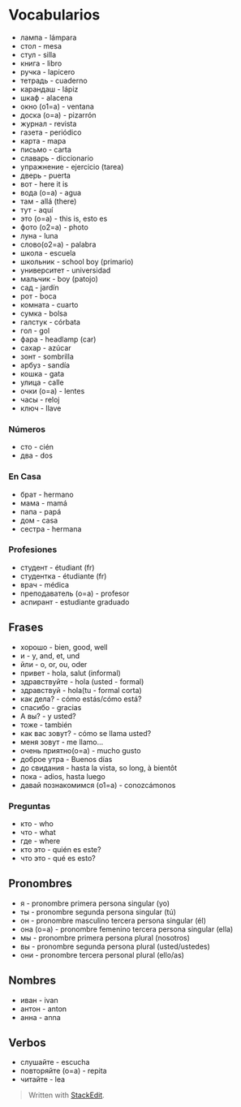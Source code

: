 # Vocabularios

- лампа - lámpara
- стол - mesa
- стул - silla
- книга - libro
- ручка - lapicero
- тетрадь - cuaderno
- карандаш - lápiz
- шкаф - alacena
- окно (o1=a) - ventana
- доска (o=a) - pizarrón
- журнал - revista
- газета - periódico
- карта - mapa
- письмо - carta
- славарь - diccionario
- упражнение - ejercicio (tarea)
- дверь - puerta
- вот - here it is
- вода (o=a) - agua
- там - allá (there)
- тут - aquí
- это (o=a) - this is, esto es
- фото (o2=a) - photo
- луна - luna
- словo(o2=a) - palabra
- школа - escuela
- школьник - school boy (primario)
- университет - universidad
- мальчик - boy (patojo)
- сад - jardín
- рот - boca
- комната - cuarto
- сумка - bolsa
- галстук - córbata
- гол - gol
- фара - headlamp (car)
- сахар - azúcar
- зонт - sombrilla
- арбуз - sandía
- кошка - gata
- улица - calle
- очки (o=a) - lentes
- часы - reloj
- ключ - llave

### Números
- сто - cién
- два - dos

### En Casa
- брат - hermano
- мама - mamá
- папа - papá
- дом - casa
- сестра - hermana

### Profesiones
- студент - étudiant (fr)
- студентка - étudiante (fr)
- врач - médica
- преподаватель (o=a) - profesor
- аспирант - estudiante graduado

## Frases
- хорошо - bien, good, well
- и - y, and, et, und
- йли - o, or, ou, oder
- привет - hola, salut (informal)
- здравствуйте  -  hola (usted - formal)
- здравствуй - hola(tu - formal corta)
- как дела? - cómo estás/cómo está?
- спасибо - gracias
- A вы? - y usted?
- тоже - también
- как вас зовут? - cómo se llama usted?
- меня зовут - me llamo...
- очень приятно(o=a) - mucho gusto
- доброе утра - Buenos días
- до свидания - hasta la vista, so long, à bientôt
- пока - adios, hasta luego
- давай познакомимся (o1=a) - conozcámonos

### Preguntas
- кто - who
- что - what
- где - where
- кто это - quién es este?
- что это - qué es esto?

## Pronombres
- я - pronombre primera persona singular (yo)
- ты - pronombre segunda persona singular (tú)
- он - pronombre masculino tercera persona singular (él)
- она (o=a) - pronombre femenino tercera persona singular (ella)
- мы - pronombre primera persona plural (nosotros)
- вы - pronombre segunda persona plural (usted/ustedes)
- они - pronombre tercera personal plural (ello/as)


## Nombres
- иван - ivan
- антон - anton
- анна - anna

## Verbos

- слушайте - escucha
- повторяйте (o=a) - repita
- читайте - lea

> Written with [StackEdit](https://stackedit.io/).
<!--stackedit_data:
eyJoaXN0b3J5IjpbMTU5MDkyNDY2MCwtMTIwNjMwOTgzLDE5NT
QzOTI2NjYsLTM2ODE2MTY5MywtMjgzNDEzMDcsLTkxMjE4Njg3
MywtMTA4NjI2NDg4MiwtNTY4NTI2NDU1LC04MzA3OTAzOTBdfQ
==
-->